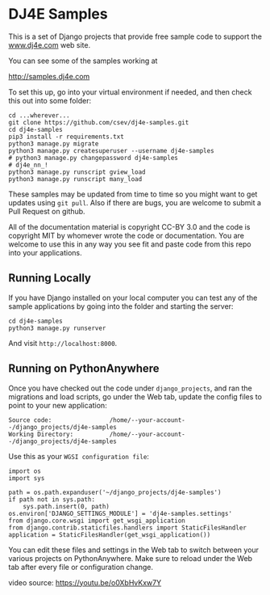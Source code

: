 
DJ4E Samples
============

This is a set of Django projects that provide free sample code to
support the www.dj4e.com web site.

You can see some of the samples working at

http://samples.dj4e.com

To set this up, go into your virtual environment if needed, and then check this
out into some folder:

    cd ...wherever...
    git clone https://github.com/csev/dj4e-samples.git
    cd dj4e-samples
    pip3 install -r requirements.txt
    python3 manage.py migrate
    python3 manage.py createsuperuser --username dj4e-samples
    # python3 manage.py changepassword dj4e-samples
    # dj4e_nn_!
    python3 manage.py runscript gview_load
    python3 manage.py runscript many_load

These samples may be updated from time to time so you might want to get updates
using `git pull`.  Also if there are bugs, you are welcome to submit
a Pull Request on github.

All of the documentation material is copyright CC-BY 3.0 and the code is copyright MIT
by whomever wrote the code or documentation.  You are welcome to use this in any way you see
fit and paste code from this repo into your applications.

Running Locally
---------------

If you have Django installed on your local computer you can test any of the sample
applications by going into the folder and starting the server:

    cd dj4e-samples
    python3 manage.py runserver

And visit `http://localhost:8000`.

Running on PythonAnywhere
-------------------------

Once you have checked out the code under `django_projects`, and
ran the migrations and load scripts,
go under the Web tab, update the config files to point to your new application:

    Source code:                /home/--your-account--/django_projects/dj4e-samples
    Working Directory:          /home/--your-account--/django_projects/dj4e-samples

Use this as your `WGSI configuration file`:

    import os
    import sys

    path = os.path.expanduser('~/django_projects/dj4e-samples')
    if path not in sys.path:
        sys.path.insert(0, path)
    os.environ['DJANGO_SETTINGS_MODULE'] = 'dj4e-samples.settings'
    from django.core.wsgi import get_wsgi_application
    from django.contrib.staticfiles.handlers import StaticFilesHandler
    application = StaticFilesHandler(get_wsgi_application())

You can edit these files and settings in the Web tab to switch between
your various projects on PythonAnywhere.  Make sure to reload under the Web tab after
every file or configuration change.

video source: 
https://youtu.be/o0XbHvKxw7Y
